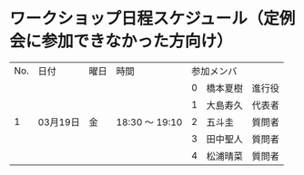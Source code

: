 # ワークショップ日程スケジュール（定例会に参加できなかった方向け）

<table>
	<tr>
		<td>No.</td>
		<td>日付</td>
		<td>曜日</td>
		<td>時間</td>
		<td colspan="2">参加メンバ</td>
		<td></td>
	</tr>
	<tr>
		<td rowspan="5">1</td>
		<td rowspan="5">03月19日</td>
		<td rowspan="5">金</td>
		<td rowspan="5">18:30 ～ 19:10</td>
		<td>0</td>
		<td>橋本夏樹</td>
		<td>進行役</td>
	</tr>
	<tr>
		<td>1</td>
		<td>大島寿久</td>
		<td>代表者</td>
	</tr>
	<tr>
		<td>2</td>
		<td>五斗圭</td>
		<td>質問者</td>
	</tr>
	<tr>
		<td>3</td>
		<td>田中聖人</td>
		<td>質問者</td>
	</tr>
	<tr>
		<td>4</td>
		<td>松浦晴菜</td>
		<td>質問者</td>
	</tr>
</table>

